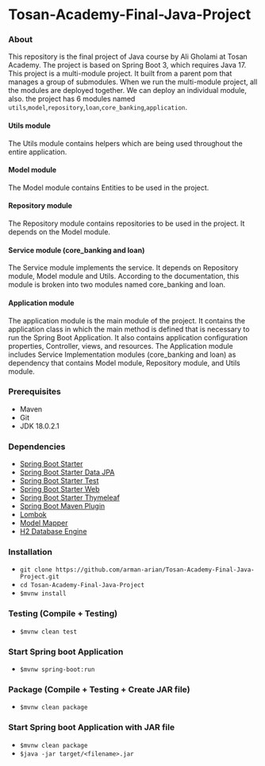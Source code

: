 # Tosan-Academy-Final-Java-Project

### About
This repository is the final project of Java course by Ali Gholami at Tosan Academy. The project is based on Spring Boot 3, which requires Java 17.
This project is a multi-module project. It built from a parent pom that manages a group of submodules. When we run the multi-module project, all the modules are deployed together. We can deploy an individual module, also. the project has 6 modules named `utils`,`model`,`repository`,`loan`,`core_banking`,`application`.

#### Utils module
The Utils module contains helpers which are being used throughout the entire application.

#### Model module
The Model module contains Entities to be used in the project.

#### Repository module
The Repository module contains repositories to be used in the project. It depends on the Model module.

#### Service module (core_banking and loan)
The Service module implements the service. It depends on Repository module, Model module and Utils. According to the documentation, this module is broken into two modules named core_banking and loan.

#### Application module
The application module is the main module of the project. It contains the application class in which the main method is defined that is necessary to run the Spring Boot Application. It also contains application configuration properties, Controller, views, and resources.
The Application module includes Service Implementation modules (core_banking and loan) as dependency that contains Model module, Repository module, and Utils module.



### Prerequisites
* Maven
* Git
* JDK 18.0.2.1

### Dependencies
* [Spring Boot Starter](https://mvnrepository.com/artifact/org.springframework.boot/spring-boot-starter)
* [Spring Boot Starter Data JPA](https://mvnrepository.com/artifact/org.springframework.boot/spring-boot-starter-data-jpa)
* [Spring Boot Starter Test](https://mvnrepository.com/artifact/org.springframework.boot/spring-boot-starter-test)
* [Spring Boot Starter Web](https://mvnrepository.com/artifact/org.springframework.boot/spring-boot-starter-web) 
* [Spring Boot Starter Thymeleaf](https://mvnrepository.com/artifact/org.springframework.boot/spring-boot-starter-thymeleaf)
* [Spring Boot Maven Plugin](https://mvnrepository.com/artifact/org.springframework.boot/spring-boot-maven-plugin)
* [Lombok](https://mvnrepository.com/artifact/org.projectlombok/lombok)
* [Model Mapper](https://mvnrepository.com/artifact/org.modelmapper/modelmapper)
* [H2 Database Engine](https://mvnrepository.com/artifact/com.h2database/h2)

### Installation
* `git clone https://github.com/arman-arian/Tosan-Academy-Final-Java-Project.git`
* `cd Tosan-Academy-Final-Java-Project`
* `$mvnw install`

### Testing (Compile + Testing)
* `$mvnw clean test`

### Start Spring boot Application
* `$mvnw spring-boot:run`

### Package (Compile + Testing + Create JAR file)
* `$mvnw clean package`

### Start Spring boot Application with JAR file
* `$mvnw clean package`
* `$java -jar target/<filename>.jar`